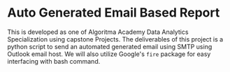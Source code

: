 # Auto Generated Email Based Report

This is developed as one of Algoritma Academy Data Analytics Specialization using capstone Projects. The deliverables of this project is a python script to send an automated generated email using SMTP using Outlook email host. We will also utilize Google's `fire` package for easy interfacing with bash command. 

